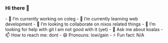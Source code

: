 ### Hi there 👋

<!--
**papa-marshmellow/papa-marshmellow** is a ✨ _special_ ✨ repository because its `README.md` (this file) appears on your GitHub profile.

Here are some ideas to get you started:
--!>

- 🔭 I’m currently working on coleg  
- 🌱 I’m currently learning web development  
- 👯 I’m looking to collaborate on nixos related things  
- 🤔 I’m looking for help with git I am not good with it (yet)  
- 💬 Ask me about koalas  
- 📫 How to reach me: dont  
- 😄 Pronouns: low/gain  
- ⚡ Fun fact: N/A  
